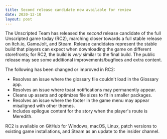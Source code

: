 ```yaml
---
title: Second release candidate now available for review
date: 2020-12-10
layout: post
---
```


The Unscripted Team has released the _second_ release candidate of the full Unscripted game today (RC2), marching closer towards a full stable release on Itch.io, GameJolt, and Steam. Release candidates represent the stable build that players can expect when downloading the game on different storefronts; for RC2, the build is _very_ similar to the final build. The public release may see some additional improvements/bugfixes and extra content.

The following has been changed or improved in RC2:

- Resolves an issue where the glossary file couldn't load in the Glossary app.
- Resolves an issue where toast notifications may permanently appear.
- Cleans up assets and optimizes file sizes to fit in smaller packages.
- Resolves an issue where the footer in the game menu may appear misaligned with other themes.
- Includes epilogue content for the story when the player's route is Meredith.

RC2 is available on GitHub for Windows, macOS, Linux, patch versions to existing game installations, and Steam as an update to the insider channel.
